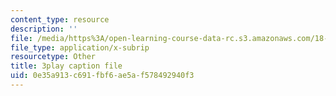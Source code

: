 ```yaml
---
content_type: resource
description: ''
file: /media/https%3A/open-learning-course-data-rc.s3.amazonaws.com/18-03-differential-equations-spring-2010/0e35a913c691fbf6ae5af578492940f3_3ejfkMHr_DE.srt
file_type: application/x-subrip
resourcetype: Other
title: 3play caption file
uid: 0e35a913-c691-fbf6-ae5a-f578492940f3
---
```

